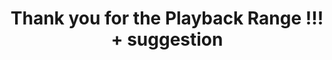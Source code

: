 ---
title: 'Thank you for the Playback Range !!! + suggestion'
redirect_to:
  - 'https://discuss.pencil2d.org/t/thank-you-for-the-playback-range-suggestion/871'
---